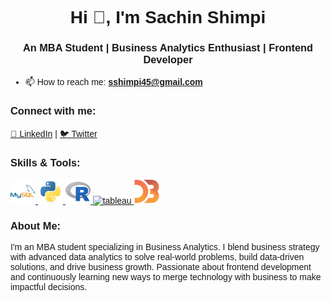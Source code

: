 <!DOCTYPE html>
<html>
<head>
  <style>
    body {
      background-image: url('https://your-image-url.com/background.jpg');
      background-size: cover;
      background-position: center;
      color: sky blue; /* Text color, adjust based on image contrast */
      font-family: Arial, sans-serif;
    }
  </style>
</head>
<body>

<h1 align="center">Hi 👋, I'm Sachin Shimpi</h1>
<h3 align="center">An MBA Student | Business Analytics Enthusiast | Frontend Developer</h3>

- 📫 How to reach me: **sshimpi45@gmail.com**

<h3 align="left">Connect with me:</h3>
<p align="left">
  <a href="https://www.linkedin.com/in/sachin-shimpi/" target="_blank">🔗 LinkedIn</a> | 
  <a href="https://twitter.com/sachin_shimpi" target="_blank">🐦 Twitter</a>
</p>

<h3 align="left">Skills & Tools:</h3>
<p align="left">
  <a href="https://www.mysql.com/" target="_blank" rel="noreferrer"> 
    <img src="https://raw.githubusercontent.com/devicons/devicon/master/icons/mysql/mysql-original-wordmark.svg" alt="mysql" width="40" height="40"/> 
  </a> 
  <a href="https://www.python.org" target="_blank" rel="noreferrer"> 
    <img src="https://raw.githubusercontent.com/devicons/devicon/master/icons/python/python-original.svg" alt="python" width="40" height="40"/> 
  </a>
  <a href="https://www.r-project.org/" target="_blank" rel="noreferrer"> 
    <img src="https://raw.githubusercontent.com/devicons/devicon/master/icons/r/r-original.svg" alt="R" width="40" height="40"/> 
  </a>
  <a href="https://www.tableau.com/" target="_blank" rel="noreferrer"> 
    <img src="https://raw.githubusercontent.com/devicons/devicon/master/icons/tableau/tableau-original-wordmark.svg" alt="tableau" width="40" height="40"/> 
  </a>
  <a href="https://www.d3js.org" target="_blank" rel="noreferrer"> 
    <img src="https://raw.githubusercontent.com/devicons/devicon/master/icons/d3js/d3js-original.svg" alt="d3js" width="40" height="40"/> 
  </a>
</p>

<h3 align="left">About Me:</h3>
<p align="left">I'm an MBA student specializing in Business Analytics. I blend business strategy with advanced data analytics to solve real-world problems, build data-driven solutions, and drive business growth. Passionate about frontend development and continuously learning new ways to merge technology with business to make impactful decisions.</p>

</body>
</html>
